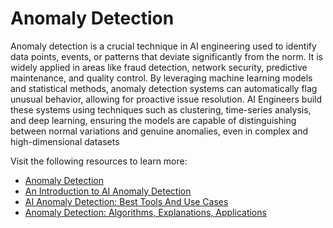# Anomaly Detection

Anomaly detection is a crucial technique in AI engineering used to identify data points, events, or patterns that deviate significantly from the norm. It is widely applied in areas like fraud detection, network security, predictive maintenance, and quality control. By leveraging machine learning models and statistical methods, anomaly detection systems can automatically flag unusual behavior, allowing for proactive issue resolution. AI Engineers build these systems using techniques such as clustering, time-series analysis, and deep learning, ensuring the models are capable of distinguishing between normal variations and genuine anomalies, even in complex and high-dimensional datasets

Visit the following resources to learn more:

- [Anomaly Detection](https://c3.ai/glossary/artificial-intelligence/anomaly-detection/)
- [An Introduction to AI Anomaly Detection ](https://www.iiot-world.com/artificial-intelligence-ml/artificial-intelligence/an-introduction-to-ai-anomaly-detection/)
- [AI Anomaly Detection: Best Tools And Use Cases](https://www.techmagic.co/blog/ai-anomaly-detection/)
- [Anomaly Detection: Algorithms, Explanations, Applications](https://www.youtube.com/watch?v=12Xq9OLdQwQ)

